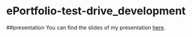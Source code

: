 # ePortfolio-test-drive_development

##presentation
You can find the slides of my presentation [here](https://github.com/fabianhepke/ePortfolio-test-drive_development/blob/main/Test-Driven%20Development.pdf).

